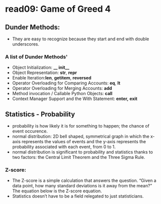 # read09: Game of Greed 4

## Dunder Methods:

- They are easy to recognize because they start and end with double underscores.


### A list of Dunder Methods'

- Object Initialization: **__ init__**
- Object Representation: **__str__**, **__repr__**
- Enable Iteration:**__len__**, **__getitem__**, **__reversed__**
- Operator Overloading for Comparing Accounts: **__eq__**, **__lt__**
- Operator Overloading for Merging Accounts: **__add__**
- Method invocation / Callable Python Objects: **__call__**
- Context Manager Support and the With Statement: **__enter__,** **__exit__**

## Statistics - Probability

- probability is how likely it is for something to happen; the chance of event occurence.
- normal distribution: 2D bell shaped, symmetrical graph in which the x-axis represents the values of events and the y-axis represents the   probability associated with each event, from 0 to 1.
- normal distribution is significant to probability and statistics thanks to two factors: the Central Limit Theorem and the Three Sigma Rule.


### Z-score:
- The Z-score is a simple calculation that answers the question.
“Given a data point, how many standard deviations is it away from the mean?” The equation below is the Z-score equation.
- Statistics doesn’t have to be a field relegated to just statisticians.